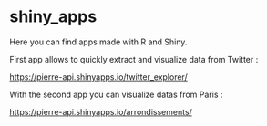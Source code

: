 # shiny_apps

Here you can find apps made with R and Shiny.

First app allows to quickly extract and visualize data from Twitter :

https://pierre-api.shinyapps.io/twitter_explorer/

With the second app you can visualize datas from Paris :

https://pierre-api.shinyapps.io/arrondissements/

